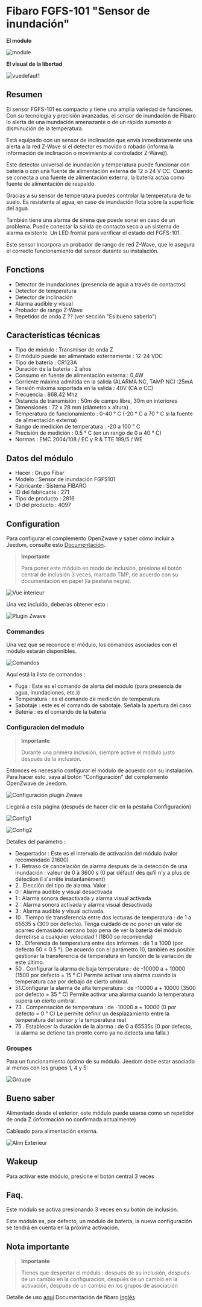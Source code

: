 # Fibaro FGFS-101 "Sensor de inundación"

**El módulo**

![module](images/fibaro.fgfs101/module.jpg)

**El visual de la libertad**

![vuedefaut1](images/fibaro.fgfs101/vuedefaut1.jpg)

## Resumen

El sensor FGFS-101 es compacto y tiene una amplia variedad de funciones. Con su tecnología y precisión avanzadas, el sensor de inundación de Fibaro lo alerta de una inundación amenazante o de un rápido aumento o disminución de la temperatura.

Está equipado con un sensor de inclinación que envía inmediatamente una alerta a la red Z-Wave si el detector es movido o robado (informa la información de inclinación o movimiento al controlador Z-Wave)).

Este detector universal de inundación y temperatura puede funcionar con batería o con una fuente de alimentación externa de 12 o 24 V CC. Cuando se conecta a una fuente de alimentación externa, la batería actúa como fuente de alimentación de respaldo.

Gracias a su sensor de temperatura puedes controlar la temperatura de tu suelo. Es resistente al agua, en caso de inundación flota sobre la superficie del agua.

También tiene una alarma de sirena que puede sonar en caso de un problema. Puede conectar la salida de contacto seco a un sistema de alarma existente. Un LED frontal para verificar el estado del FGFS-101.

Este sensor incorpora un probador de rango de red Z-Wave, que le asegura el correcto funcionamiento del sensor durante su instalación.

## Fonctions

-   Detector de inundaciones (presencia de agua a través de contactos)
-   Detector de temperatura
-   Detector de inclinación
-   Alarma audible y visual
-   Probador de rango Z-Wave
-   Repetidor de onda Z ?? (ver sección "Es bueno saberlo")

## Características técnicas

-   Tipo de módulo : Transmisor de onda Z
-   El módulo puede ser alimentado externamente : 12-24 VDC
-   Tipo de batería : CR123A
-   Duración de la batería : 2 años
-   Consumo en fuente de alimentación externa : 0,4W
-   Corriente máxima admitida en la salida (ALARMA NC, TAMP NC) :25mA
-   Tensión máxima soportada en la salida : 40V (CA o CC)
-   Frecuencia : 868.42 Mhz
-   Distancia de transmisión : 50m de campo libre, 30m en interiores
-   Dimensiones : 72 x 28 mm (diámetro x altura)
-   Temperatura de funcionamiento : 0-40 ° C (-20 ° C a 70 ° C si la fuente de alimentación externa)
-   Rango de medición de temperatura : -20 a 100 ° C
-   Precisión de medición : 0.5 ° C (en un rango de 0 a 40 ° C)
-   Normas : EMC 2004/108 / EC y R & TTE 199/5 / WE

## Datos del módulo

-   Hacer : Grupo Fibar
-   Modelo : Sensor de inundación FGFS101
-   Fabricante : Sistema FIBARO
-   ID del fabricante : 271
-   Tipo de producto : 2816
-   ID del producto : 4097

## Configuration

Para configurar el complemento OpenZwave y saber cómo incluir a Jeedom, consulte esto [Documentación](https://doc.jeedom.com/es_ES/plugins/automation%20protocol/openzwave/).

> **Importante**
>
> Para poner este módulo en modo de inclusión, presione el botón central de inclusión 3 veces, marcado TMP, de acuerdo con su documentación en papel (la pestaña negra).

![Vue interieur](images/fibaro.fgfs101/Vue_interieur.jpg)

Una vez incluido, deberías obtener esto :

![Plugin Zwave](images/fibaro.fgfs101/information.jpg)

### Commandes

Una vez que se reconoce el módulo, los comandos asociados con el módulo estarán disponibles.

![Comandos](images/fibaro.fgfs101/commandes.jpg)

Aquí está la lista de comandos :

-   Fuga : Este es el comando de alerta del módulo (para presencia de agua, inundaciones, etc.))
-   Temperatura : es el comando de medición de temperatura
-   Sabotaje : este es el comando de sabotaje. Señala la apertura del caso
-   Batería : es el comando de la batería

### Configuracion del modulo

> **Importante**
>
> Durante una primera inclusión, siempre active el módulo justo después de la inclusión.

Entonces es necesario configurar el módulo de acuerdo con su instalación. Para hacer esto, vaya al botón "Configuración" del complemento OpenZwave de Jeedom.

![Configuración plugin Zwave](images/plugin/bouton_configuration.jpg)

Llegará a esta página (después de hacer clic en la pestaña Configuración)

![Config1](images/fibaro.fgfs101/config1.jpg)

![Config2](images/fibaro.fgfs101/config2.jpg)

Detalles del parámetro :

-   Despertador : Este es el intervalo de activación del módulo (valor recomendado 21600)
-   1 \. Retraso de cancelación de alarma después de la detección de una inundación : valeur de 0 à 3600 s (0 par défaut/ dès qu‘il n'y a plus de détection il s'arrête instantanément)
-   2 \. Elección del tipo de alarma. Valor :
  - 0 : Alarma audible y visual desactivada
  - 1 : Alarma sonora desactivada y alarma visual activada
  - 2 : Alarma sonora activada y alarma visual desactivada
  - 3 : Alarma audible y visual activada.
-   10 \. Tiempo de transferencia entre dos lecturas de temperatura : de 1 a 65535 s (300 por defecto). Tenga cuidado de no poner un valor de acarreo demasiado cercano bajo pena de ver la batería del módulo derretirse a cualquier velocidad ! (1800 se recomienda)
-   12 \. Diferencia de temperatura entre dos informes : de 1 a 1000 (por defecto 50 = 0.5 °). De acuerdo con el parámetro 10, también es posible gestionar la transferencia de temperatura en función de la variación de este último.
-   50 \. Configurar la alarma de baja temperatura : de -10000 a + 10000 (1500 por defecto = 15 ° C) Permite activar una alarma cuando la temperatura cae por debajo de cierto umbral.
-   51.Configurar la alarma de alta temperatura : de -10000 a + 10000 (3500 por defecto = 35 ° C) Permite activar una alarma cuando la temperatura supera un cierto umbral.
-   73 \. Compensación de temperatura : de -10000 a + 10000 (0 por defecto = 0 ° C) Le permite definir un desplazamiento entre la temperatura del sensor y la temperatura real
-   75 \. Establecer la duración de la alarma : de 0 a 65535s (0 por defecto, la alarma se detiene tan pronto como ya no detecta una falla.)

### Groupes

Para un funcionamiento óptimo de su módulo. Jeedom debe estar asociado al menos con los grupos 1, 4 y 5:

![Groupe](images/fibaro.fgfs101/groupe.jpg)

## Bueno saber

Alimentado desde el exterior, este módulo puede usarse como un repetidor de onda Z (información no confirmada actualmente)

Cableado para alimentación externa.

![Alim Exterieur](images/fibaro.fgfs101/Alim_Exterieur.jpg)

## Wakeup

Para activar este módulo, presione el botón central 3 veces

## Faq.

Este módulo se activa presionando 3 veces en su botón de inclusión.

Este módulo es, por defecto, un módulo de batería, la nueva configuración se tendrá en cuenta en la próxima activación.

## Nota importante

> **Importante**
>
> Tienes que despertar el módulo : después de su inclusión, después de un cambio en la configuración, después de un cambio en la activación, después de un cambio en los grupos de asociación


Detalle de uso [aquí](http://blog.domadoo.fr/2014/12/18/jeedom-guide-dutilisation-du-detecteur-dinondation-fibaro-fgfs-001/)
Documentación de fibaro [Inglés](http://www.fibaro.com/manuals/en/FGFS-101-Flood-Sensor/FGFS-101-Flood-Sensor-en-2.1-2.3.pdf)

